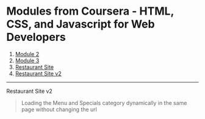 # Modules from Coursera - HTML, CSS, and Javascript for Web Developers

1. [Module 2](https://aman-maharshi.github.io/coursera-htmlcssjs/module2/)
1. [Module 3](https://aman-maharshi.github.io/coursera-htmlcssjs/module3/)
1. [Restaurant Site](https://aman-maharshi.github.io/coursera-htmlcssjs/restaurant-site/)
1. [Restaurant Site v2](https://aman-maharshi.github.io/coursera-htmlcssjs/restaurant-site-v2/)





---


Restaurant Site v2
> Loading the Menu and Specials category dynamically in the same page without changing the url